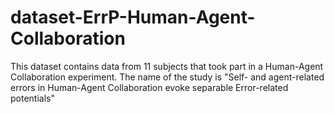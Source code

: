 # dataset-ErrP-Human-Agent-Collaboration
This dataset contains data from 11 subjects that took part in a Human-Agent Collaboration experiment. The name of the study is "Self- and agent-related errors in Human-Agent Collaboration evoke separable Error-related potentials"
